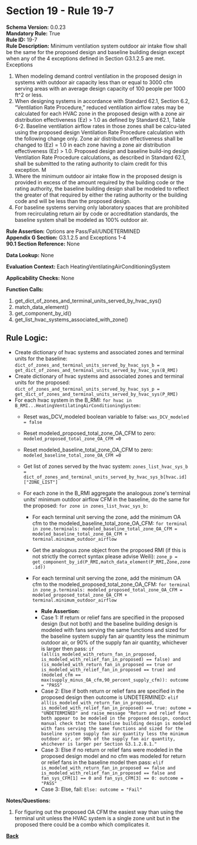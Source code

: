 # Section 19 - Rule 19-7               
**Schema Version:** 0.0.23    
**Mandatory Rule:** True    
**Rule ID:** 19-7                 
**Rule Description:**  Minimum ventilation system outdoor air intake flow shall be the same for the proposed design and baseline building design except when any of the 4 exceptions defined in Section G3.1.2.5 are met.  
Exceptions
1. When modeling demand control ventilation in the proposed design in systems with outdoor air capacity less than or equal to 3000 cfm serving areas with an average design capacity of 100 people per 1000 ft^2 or less.  
2. When designing systems in accordance with Standard 62.1, Section 6.2, “Ventilation Rate Procedure,” reduced ventilation airflow rates may be calculated for each HVAC zone in the proposed design with a zone air distribution effectiveness (Ez) > 1.0 as defined by Standard 62.1, Table 6-2. Baseline ventilation airflow rates in those zones shall be calcu-lated using the proposed design Ventilation Rate Procedure calculation with the following change only. Zone air distribution effectiveness shall be changed to (Ez) = 1.0 in each zone having a zone air distribution effectiveness (Ez) > 1.0. Proposed design and baseline build-ing design Ventilation Rate Procedure calculations, as described in Standard 62.1, shall be submitted to the rating authority to claim credit for this exception. M
3. Where the minimum outdoor air intake flow in the proposed design is provided in excess of the amount required by the building code or the rating authority, the baseline building design shall be modeled to reflect the greater of that required by either the rating authority or the building code and will be less than the proposed design. 
4. For baseline systems serving only laboratory spaces that are prohibited from recirculating return air by code or accreditation standards, the baseline system shall be modeled as 100% outdoor air. 

**Rule Assertion:** Options are Pass/Fail/UNDETERMINED      
**Appendix G Section:** G3.1.2.5 and Exceptions 1-4           
**90.1 Section Reference:** None  

**Data Lookup:** None    

**Evaluation Context:** Each HeatingVentilatingAirConditioningSystem  

**Applicability Checks:**  None
   
**Function Calls:**  
1. get_dict_of_zones_and_terminal_units_served_by_hvac_sys()    
2. match_data_element()  
3. get_component_by_id()  
4. get_list_hvac_systems_associated_with_zone()  


## Rule Logic:   
- Create dictionary of hvac systems and associated zones and terminal units for the baseline: `dict_of_zones_and_terminal_units_served_by_hvac_sys_b = get_dict_of_zones_and_terminal_units_served_by_hvac_sys(B_RMI)`   
- Create dictionary of hvac systems and associated zones and terminal units for the proposed: `dict_of_zones_and_terminal_units_served_by_hvac_sys_p = get_dict_of_zones_and_terminal_units_served_by_hvac_sys(P_RMI)`  
- For each hvac system in the B_RMI: `for hvac in B_RMI...HeatingVentilatingAirConditioningSystem:`  
    - Reset was_DCV_modeled boolean variable to false: `was_DCV_modeled = false`  
    
    - Reset modeled_proposed_total_zone_OA_CFM to zero: `modeled_proposed_total_zone_OA_CFM =0`  
    - Reset modeled_baseline_total_zone_OA_CFM to zero: `modeled_baseline_total_zone_OA_CFM =0` 
    - Get list of zones served by the hvac system: `zones_list_hvac_sys_b = dict_of_zones_and_terminal_units_served_by_hvac_sys_b[hvac.id]["ZONE_LIST"]`  
    - For each zone in the B_RMI aggregate the analogous zone's terminal units' minimum outdoor airflow CFM in the baseline, do the same for the proposed: `for zone in zones_list_hvac_sys_b:`  
        - For each terminal unit serving the zone, add the minimum OA cfm to the modeled_baseline_total_zone_OA_CFM: `for terminal in zone.terminals: modeled_baseline_total_zone_OA_CFM = modeled_baseline_total_zone_OA_CFM + terminal.minimum_outdoor_airflow`  
        - Get the analogous zone object from the proposed RMI (if this is not strictly the correct syntax please advise Weili): `zone_p = get_component_by_id(P_RMI,match_data_element(P_RMI,Zone,zone.id))`    
        - For each terminal unit serving the zone, add the minimum OA cfm to the modeled_proposed_total_zone_OA_CFM: `for terminal in zone_p.terminals: modeled_proposed_total_zone_OA_CFM = modeled_proposed_total_zone_OA_CFM + terminal.minimum_outdoor_airflow`  
        
            




            - **Rule Assertion:** 
            - Case 1: If return or relief fans are specified in the proposed design (but not both) and the baseline building design is modeled with fans serving the same functions and sized for the baseline system supply fan air quantity less the minimum outdoor air, or 90% of the supply fan air quantity, whichever is larger then pass: `if (all(is_modeled_with_return_fan_in_proposed, is_modeled_with_relief_fan_in_proposed) == false) and (is_modeled_with_return_fan_in_proposed == true or is_modeled_with_relief_fan_in_proposed == true) and (modeled_cfm == max(supply_minus_OA_cfm,90_percent_supply_cfm)): outcome = "PASS"`  
            - Case 2: Else if both return or relief fans are specified in the proposed design then outcome is UNDETERMINED: `elif all(is_modeled_with_return_fan_in_proposed, is_modeled_with_relief_fan_in_proposed) == true: outome = "UNDETERMINED" and raise_message "Return and relief fans both appear to be modeled in the proposed design, conduct manual check that the baseline building design is modeled with fans serving the same functions and sized for the baseline system supply fan air quantity less the minimum outdoor air, or 90% of the supply fan air quantity, whichever is larger per Section G3.1.2.8.1."`  
            - Case 3: Else if no return or relief fans were modeled in the proposed design model and no cfm was modeled for return or relief fans in the baseline model then pass: `elif is_modeled_with_return_fan_in_proposed == false and is_modeled_with_relief_fan_in_proposed == false and fan_sys_CFM[1] == 0 and fan_sys_CFM[3] == 0: outcome = "PASS"`  
            - Case 3: Else, fail: `Else: outcome = "Fail"`


**Notes/Questions:**  
1. For figuring out the proposed OA CFM the easiest way than using the terminal unit unless the HVAC system is a single zone unit but in the proposed there could be a combo which complicates it. 

**[Back](_toc.md)**